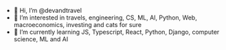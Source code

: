 - 👋 Hi, I’m @devandtravel
- 👀 I’m interested in travels, engineering, CS, ML, AI, Python, Web, macroeconomics, investing and cats for sure
- 🌱 I’m currently learning JS, Typescript, React, Python, Django, computer science, ML and AI

<!---
devandtravel/devandtravel is a ✨ special ✨ repository because its `README.md` (this file) appears on your GitHub profile.
You can click the Preview link to take a look at your changes.
--->
